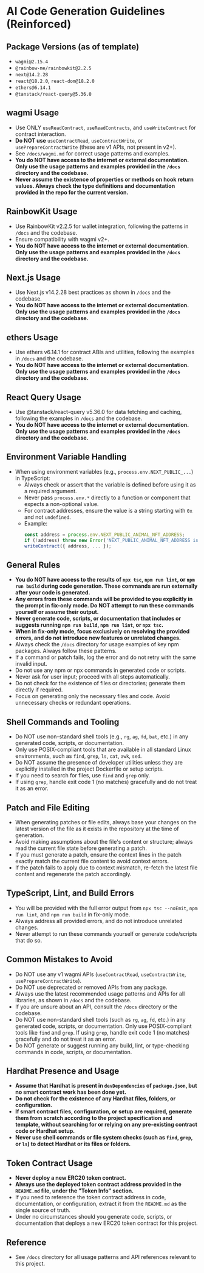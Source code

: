 # AI Code Generation Guidelines (Reinforced)

## Package Versions (as of template)
- `wagmi@2.15.4`
- `@rainbow-me/rainbowkit@2.2.5`
- `next@14.2.28`
- `react@18.2.0`, `react-dom@18.2.0`
- `ethers@6.14.1`
- `@tanstack/react-query@5.36.0`

## wagmi Usage
- Use ONLY `useReadContract`, `useReadContracts`, and `useWriteContract` for contract interaction.
- **Do NOT use** `useContractRead`, `useContractWrite`, or `usePrepareContractWrite` (these are v1 APIs, not present in v2+).
- See `/docs/wagmi.md` for correct usage patterns and examples.
- **You do NOT have access to the internet or external documentation. Only use the usage patterns and examples provided in the `/docs` directory and the codebase.**
- **Never assume the existence of properties or methods on hook return values. Always check the type definitions and documentation provided in the repo for the current version.**

## RainbowKit Usage
- Use RainbowKit v2.2.5 for wallet integration, following the patterns in `/docs` and the codebase.
- Ensure compatibility with wagmi v2+.
- **You do NOT have access to the internet or external documentation. Only use the usage patterns and examples provided in the `/docs` directory and the codebase.**

## Next.js Usage
- Use Next.js v14.2.28 best practices as shown in `/docs` and the codebase.
- **You do NOT have access to the internet or external documentation. Only use the usage patterns and examples provided in the `/docs` directory and the codebase.**

## ethers Usage
- Use ethers v6.14.1 for contract ABIs and utilities, following the examples in `/docs` and the codebase.
- **You do NOT have access to the internet or external documentation. Only use the usage patterns and examples provided in the `/docs` directory and the codebase.**

## React Query Usage
- Use @tanstack/react-query v5.36.0 for data fetching and caching, following the examples in `/docs` and the codebase.
- **You do NOT have access to the internet or external documentation. Only use the usage patterns and examples provided in the `/docs` directory and the codebase.**

## Environment Variable Handling
- When using environment variables (e.g., `process.env.NEXT_PUBLIC_...`) in TypeScript:
  - Always check or assert that the variable is defined before using it as a required argument.
  - Never pass `process.env.*` directly to a function or component that expects a non-optional value.
  - For contract addresses, ensure the value is a string starting with `0x` and not `undefined`.
  - Example:
    ```ts
    const address = process.env.NEXT_PUBLIC_ANIMAL_NFT_ADDRESS;
    if (!address) throw new Error('NEXT_PUBLIC_ANIMAL_NFT_ADDRESS is not set');
    writeContract({ address, ... });
    ```

## General Rules
- **You do NOT have access to the results of `npx tsc`, `npm run lint`, or `npm run build` during code generation. These commands are run externally after your code is generated.**
- **Any errors from these commands will be provided to you explicitly in the prompt in fix-only mode. Do NOT attempt to run these commands yourself or assume their output.**
- **Never generate code, scripts, or documentation that includes or suggests running `npm run build`, `npm run lint`, or `npx tsc`.**
- **When in fix-only mode, focus exclusively on resolving the provided errors, and do not introduce new features or unrelated changes.**
- Always check the `/docs` directory for usage examples of key npm packages. Always follow these patterns.
- If a command or patch fails, log the error and do not retry with the same invalid input.
- Do not use any npm or npx commands in generated code or scripts.
- Never ask for user input; proceed with all steps automatically.
- Do not check for the existence of files or directories; generate them directly if required.
- Focus on generating only the necessary files and code. Avoid unnecessary checks or redundant operations.

## Shell Commands and Tooling

- Do NOT use non-standard shell tools (e.g., `rg`, `ag`, `fd`, `bat`, etc.) in any generated code, scripts, or documentation.
- Only use POSIX-compliant tools that are available in all standard Linux environments, such as `find`, `grep`, `ls`, `cat`, `awk`, `sed`.
- Do NOT assume the presence of developer utilities unless they are explicitly installed in the project Dockerfile or setup scripts.
- If you need to search for files, use `find` and `grep` only.
- If using `grep`, handle exit code 1 (no matches) gracefully and do not treat it as an error.

## Patch and File Editing

- When generating patches or file edits, always base your changes on the latest version of the file as it exists in the repository at the time of generation.
- Avoid making assumptions about the file's content or structure; always read the current file state before generating a patch.
- If you must generate a patch, ensure the context lines in the patch exactly match the current file content to avoid context errors.
- If the patch fails to apply due to context mismatch, re-fetch the latest file content and regenerate the patch accordingly.

## TypeScript, Lint, and Build Errors

- You will be provided with the full error output from `npx tsc --noEmit`, `npm run lint`, and `npm run build` in fix-only mode.
- Always address all provided errors, and do not introduce unrelated changes.
- Never attempt to run these commands yourself or generate code/scripts that do so.

## Common Mistakes to Avoid
- Do NOT use any v1 wagmi APIs (`useContractRead`, `useContractWrite`, `usePrepareContractWrite`).
- Do NOT use deprecated or removed APIs from any package.
- Always use the latest recommended usage patterns and APIs for all libraries, as shown in `/docs` and the codebase.
- If you are unsure about an API, consult the `/docs` directory or the codebase.
- Do NOT use non-standard shell tools (such as `rg`, `ag`, `fd`, etc.) in any generated code, scripts, or documentation. Only use POSIX-compliant tools like `find` and `grep`. If using `grep`, handle exit code 1 (no matches) gracefully and do not treat it as an error.
- Do NOT generate or suggest running any build, lint, or type-checking commands in code, scripts, or documentation.

## Hardhat Presence and Usage

- **Assume that Hardhat is present in `devDependencies` of `package.json`, but no smart contract work has been done yet.**
- **Do not check for the existence of any Hardhat files, folders, or configuration.**
- **If smart contract files, configuration, or setup are required, generate them from scratch according to the project specification and template, without searching for or relying on any pre-existing contract code or Hardhat setup.**
- **Never use shell commands or file system checks (such as `find`, `grep`, or `ls`) to detect Hardhat or its files or folders.**

## Token Contract Usage

- **Never deploy a new ERC20 token contract.**
- **Always use the deployed token contract address provided in the `README.md` file, under the "Token Info" section.**
- If you need to reference the token contract address in code, documentation, or configuration, extract it from the `README.md` as the single source of truth.
- Under no circumstances should you generate code, scripts, or documentation that deploys a new ERC20 token contract for this project.

## Reference
- See `/docs` directory for all usage patterns and API references relevant to this project. 